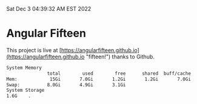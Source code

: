 Sat Dec  3 04:39:32 AM EST 2022

# Angular Fifteen


This project is live at [https://angularfifteen.github.io](https://angularfifteen.github.io "fifteen!") thanks to Github.

```bash
System Memory
               total        used        free      shared  buff/cache   available
Mem:            15Gi       7.0Gi       1.2Gi       1.2Gi       7.0Gi       6.8Gi
Swap:          8.0Gi       4.9Gi       3.1Gi
System Storage
1.6G	.
```
